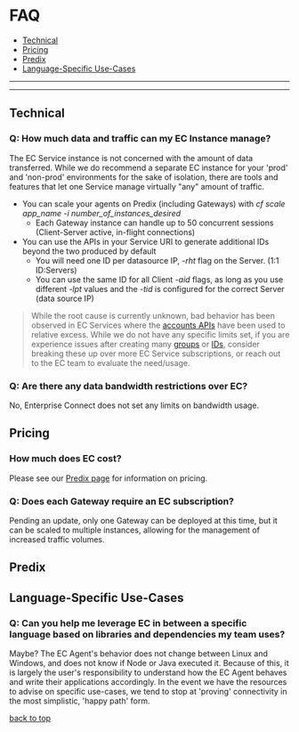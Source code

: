 # FAQ

* [Technical](#technical)
* [Pricing](#pricing)
* [Predix](#predix)
* [Language-Specific Use-Cases](#language-specific-use-cases)

---
---

## Technical

### Q: How much data and traffic can my EC Instance manage?
The EC Service instance is not concerned with the amount of data transferred. While we do recommend a separate EC instance for your 'prod' and 'non-prod' environments for the sake of isolation, there are tools and features that let one Service manage virtually "any" amount of traffic.
- You can scale your agents on Predix (including Gateways) with *cf scale app_name -i number_of_instances_desired*
    - Each Gateway instance can handle up to 50 concurrent sessions (Client-Server active, in-flight connections)
- You can use the APIs in your Service URI to generate additional IDs beyond the two produced by default
    - You will need one ID per datasource IP, *-rht* flag on the Server. (1:1 ID:Servers)
    - You can use the same ID for all Client *-aid* flags, as long as you use different *-lpt* values and the *-tid* is configured for the correct Server (data source IP)

> While the root cause is currently unknown, bad behavior has been observed in EC Services where the [accounts APIs](./service.md#apis) have been used to relative excess. While we do not have any specific limits set, if you are experience issues after creating many [groups](./service.md#groups) or [IDs](./service.md#ids), consider breaking these up over more EC Service subscriptions, or reach out to the EC team to evaluate the need/usage.
    
### Q: Are there any data bandwidth restrictions over EC?
No, Enterprise Connect does not set any limits on bandwidth usage.

## Pricing

### How much does EC cost?
Please see our [Predix page](https://www.predix.io/services/service.html?id=2184) for information on pricing.

### Q: Does each Gateway require an EC subscription?
Pending an update, only one Gateway can be deployed at this time, but it can be scaled to multiple instances, allowing for the management of increased traffic volumes.

## Predix

## Language-Specific Use-Cases

### Q: Can you help me leverage EC in between a specific language based on libraries and dependencies my team uses?
Maybe? The EC Agent's behavior does not change between Linux and Windows, and does not know if Node or Java executed it. Because of this, it is largely the user's responsibility to understand how the EC Agent behaves and write their applications accordingly. In the event we have the resources to advise on specific use-cases, we tend to stop at 'proving' connectivity in the most simplistic, 'happy path' form.

[back to top](#faq)